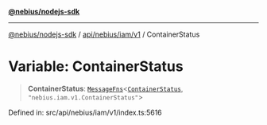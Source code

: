 [**@nebius/nodejs-sdk**](../../../../../README.md)

---

[@nebius/nodejs-sdk](../../../../../README.md) / [api/nebius/iam/v1](../README.md) / ContainerStatus

# Variable: ContainerStatus

> **ContainerStatus**: [`MessageFns`](../../../../../runtime/protos/core/interfaces/MessageFns.md)\<[`ContainerStatus`](../interfaces/ContainerStatus.md), `"nebius.iam.v1.ContainerStatus"`\>

Defined in: src/api/nebius/iam/v1/index.ts:5616
